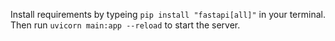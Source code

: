 Install requirements by typeing `pip install "fastapi[all]"` in your terminal.
Then run `uvicorn main:app --reload` to start the server.